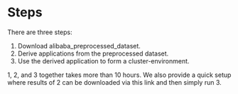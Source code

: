 # Steps

There are three steps:
1. Download alibaba_preprocessed_dataset.
2. Derive applications from the preprocessed dataset.
3. Use the derived application to form a cluster-environment.

1, 2, and 3 together takes more than 10 hours.
We also provide a quick setup where results of 2 can be downloaded via this link and then simply run 3.

